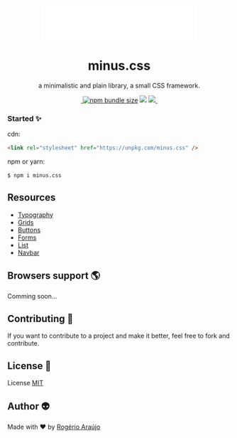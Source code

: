 </p>
<p align="center">
<img src="./test/logo.svg" width="350" />
</p>

<h1 align="center">minus.css</h1>

<p align="center">a minimalistic and plain library, a small CSS framework.</p>

<p align="center">

 <a aria-label="npm package" href="https://www.npmjs.com/package/minus.css">
    <img alt="" src="https://img.shields.io/npm/v/minus.css.svg">
  </a>
  <a href="https://bundlephobia.com/result?p=minus.css@latest"><img alt="npm bundle size" src="https://img.shields.io/bundlephobia/minzip/minus.css.svg"></a>
 <a href="https://github.com/rodgeraraujo/minus.css/issues"><img src="https://img.shields.io/github/issues/rodgeraraujo/minus.css.svg"></a>
  <a aria-label="contributors graph" href="https://github.com/rodgeraraujo/minus.css/graphs/contributors">
    <img src="https://img.shields.io/github/contributors/rodgeraraujo/minus.css.svg">
  </a>
  <a aria-label="license" href="https://github.com/rodgeraraujo/minus.css/blob/master/LICENSE">
    <img src="https://img.shields.io/github/license/rodgeraraujo/minus.css" alt="">
  </a>
</p>

### Started ✨

cdn:

```html
<link rel="stylesheet" href="https://unpkg.com/minus.css" />
```

npm or yarn:

```bash
$ npm i minus.css
```

## Resources

- [Typography](https://minus.rogerioaraujo.me/typography.html)
- [Grids](https://minus.rogerioaraujo.me/grids.html)
- [Buttons](https://minus.rogerioaraujo.me/buttons.html)
- [Forms](https://minus.rogerioaraujo.me/forms.html)
- [List](https://minus.rogerioaraujo.me/list.html)
- [Navbar](https://minus.rogerioaraujo.me/nav.html)

## Browsers support 🌎

Comming soon...

## Contributing 🍰

If you want to contribute to a project and make it better, feel free to fork and contribute.

## License 📃

License [MIT](https://github.com/rodgeraraujo/minus.css/blob/master/LICENSE)

## Author 👽

Made with ❤ by [Rogério Araújo](https://github.com/rodgeraraujo)
